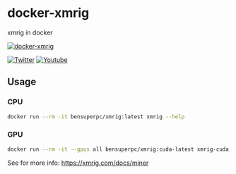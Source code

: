 # docker-xmrig
xmrig in docker

[![docker-xmrig](https://github.com/bensuperpc/docker-xmrig/actions/workflows/main.yml/badge.svg)](https://github.com/bensuperpc/docker-xmrig/actions/workflows/main.yml)

[![Twitter](https://img.shields.io/twitter/follow/Bensuperpc?style=social)](https://img.shields.io/twitter/follow/Bensuperpc?style=social) [![Youtube](https://img.shields.io/youtube/channel/subscribers/UCJsQFFL7QW4LSX9eskq-9Yg?style=social)](https://img.shields.io/youtube/channel/subscribers/UCJsQFFL7QW4LSX9eskq-9Yg?style=social) 

## Usage
### CPU
```sh
docker run --rm -it bensuperpc/xmrig:latest xmrig --help
```
### GPU
```sh
docker run --rm -it --gpus all bensuperpc/xmrig:cuda-latest xmrig-cuda --help
```

See for more info: https://xmrig.com/docs/miner
